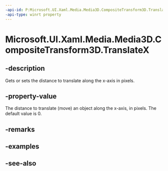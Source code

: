```yaml
---
-api-id: P:Microsoft.UI.Xaml.Media.Media3D.CompositeTransform3D.TranslateX
-api-type: winrt property
---
```


<!-- Property syntax
public double TranslateX { get;  set; }
-->

# Microsoft.UI.Xaml.Media.Media3D.CompositeTransform3D.TranslateX

## -description
Gets or sets the distance to translate along the x-axis in pixels.

## -property-value
The distance to translate (move) an object along the x-axis, in pixels. The default value is 0.

## -remarks

## -examples

## -see-also
